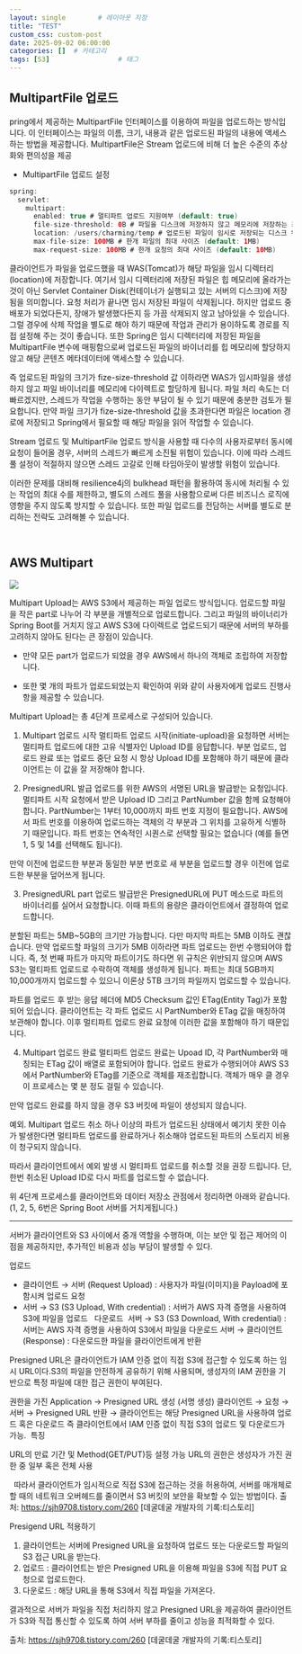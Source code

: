 ```yaml
---
layout: single        # 레이아웃 지정
title: "TEST"
custom_css: custom-post
date: 2025-09-02 06:00:00
categories: []  # 카테고리
tags: [S3]                 # 태그
---
```


## MultipartFile 업로드

pring에서 제공하는 MultipartFile 인터페이스를 이용하여 파일을 업로드하는 방식입니다. 이 인터페이스는 파일의 이름, 크기, 내용과 같은 업로드된 파일의 내용에 액세스하는 방법을 제공합니다. MultipartFile은 Stream 업로드에 비해 더 높은 수준의 추상화와 편의성을 제공

- MultipartFile 업로드 설정
```java
spring:
  servlet:
    multipart:
      enabled: true # 멀티파트 업로드 지원여부 (default: true)
      file-size-threshold: 0B # 파일을 디스크에 저장하지 않고 메모리에 저장하는 최소 크기 (default: 0B)
      location: /users/charming/temp # 업로드된 파일이 임시로 저장되는 디스크 위치 (default: WAS가 결정)
      max-file-size: 100MB # 한개 파일의 최대 사이즈 (default: 1MB)
      max-request-size: 100MB # 한개 요청의 최대 사이즈 (default: 10MB)
```

클라이언트가 파일을 업로드했을 때 WAS(Tomcat)가 해당 파일을 임시 디렉터리(location)에 저장합니다. 여기서 임시 디렉터리에 저장된 파일은 힙 메모리에 올라가는 것이 아닌 Servlet Container Disk(컨테이너가 실행되고 있는 서버의 디스크)에 저장됨을 의미합니다. 요청 처리가 끝나면 임시 저장된 파일이 삭제됩니다. 하지만 업로드 중 배포가 되었다든지, 장애가 발생했다든지 등 가끔 삭제되지 않고 남아있을 수 있습니다. 그럴 경우에 삭제 작업을 별도로 해야 하기 때문에 작업과 관리가 용이하도록 경로를 직접 설정해 주는 것이 좋습니다. 또한 Spring은 임시 디렉터리에 저장된 파일을 MultipartFile 변수에 매핑함으로써 업로드된 파일의 바이너리를 힙 메모리에 할당하지 않고 해당 콘텐츠 메타데이터에 액세스할 수 있습니다.


즉 업로드된 파일의 크기가 fize-size-threshold 값 이하라면 WAS가 임시파일을 생성하지 않고 파일 바이너리를 메모리에 다이렉트로 할당하게 됩니다. 파일 처리 속도는 더 빠르겠지만, 스레드가 작업을 수행하는 동안 부담이 될 수 있기 때문에 충분한 검토가 필요합니다. 만약 파일 크기가 fize-size-threshold 값을 초과한다면 파일은 location 경로에 저장되고 Spring에서 필요할 때 해당 파일을 읽어 작업할 수 있습니다.


Stream 업로드 및 MultipartFile 업로드 방식을 사용할 때 다수의 사용자로부터 동시에 요청이 들어올 경우, 서버의 스레드가 빠르게 소진될 위험이 있습니다. 이에 따라 스레드 풀 설정이 적절하지 않으면 스레드 고갈로 인해 타임아웃이 발생할 위험이 있습니다.

이러한 문제를 대비해 resilience4j의 bulkhead 패턴을 활용하여 동시에 처리될 수 있는 작업의 최대 수를 제한하고, 별도의 스레드 풀을 사용함으로써 다른 비즈니스 로직에 영향을 주지 않도록 방지할 수 있습니다. 또한 파일 업로드를 전담하는 서버를 별도로 분리하는 전략도 고려해볼 수 있습니다.

<br>

## AWS Multipart


![](https://velog.velcdn.com/images/rkz788/post/d813ba02-53d6-4099-843d-76623034d187/image.png)


Multipart Upload는 AWS S3에서 제공하는 파일 업로드 방식입니다. 업로드할 파일을 작은 part로 나누어 각 부분을 개별적으로 업로드합니다. 그리고 파일의 바이너리가 Spring Boot를 거치지 않고 AWS S3에 다이렉트로 업로드되기 때문에 서버의 부하를 고려하지 않아도 된다는 큰 장점이 있습니다.

- 만약 모든 part가 업로드가 되었을 경우 AWS에서 하나의 객체로 조립하여 저장합니다.

- 또한 몇 개의 파트가 업로드되었는지 확인하여 위와 같이 사용자에게 업로드 진행사항을 제공할 수 있습니다.


Multipart Upload는 총 4단계 프로세스로 구성되어 있습니다.

1. Multipart 업로드 시작
멀티파트 업로드 시작(initiate-upload)을 요청하면 서버는 멀티파트 업로드에 대한 고유 식별자인 Upload ID를 응답합니다. 부분 업로드, 업로드 완료 또는 업로드 중단 요청 시 항상 Upload ID를 포함해야 하기 때문에 클라이언트는 이 값을 잘 저장해야 합니다.

2. PresignedURL 발급
업로드를 위한 AWS의 서명된 URL을 발급받는 요청입니다. 멀티파트 시작 요청에서 받은 Upload ID 그리고 PartNumber 값을 함께 요청해야 합니다. PartNumber는 1부터 10,000까지 파트 번호 지정이 필요합니다. AWS에서 파트 번호를 이용하여 업로드하는 객체의 각 부분과 그 위치를 고유하게 식별하기 때문입니다. 파트 번호는 연속적인 시퀀스로 선택할 필요는 없습니다 (예를 들면 1, 5 및 14를 선택해도 됩니다).

만약 이전에 업로드한 부분과 동일한 부분 번호로 새 부분을 업로드할 경우 이전에 업로드한 부분을 덮어쓰게 됩니다.

3. PresignedURL part 업로드
발급받은 PresignedURL에 PUT 메소드로 파트의 바이너리를 실어서 요청합니다. 이때 파트의 용량은 클라이언트에서 결정하여 업로드합니다.

분할된 파트는 5MB~5GB의 크기만 가능합니다. 다만 마지막 파트는 5MB 이하도 괜찮습니다. 만약 업로드할 파일의 크기가 5MB 이하라면 파트 업로드는 한번 수행되어야 합니다. 즉, 첫 번째 파트가 마지막 파트이기도 하다면 위 규칙은 위반되지 않으며 AWS S3는 멀티파트 업로드로 수락하여 객체를 생성하게 됩니다. 파트는 최대 5GB까지 10,000개까지 업로드할 수 있으니 이론상 5TB 크기의 파일까지 업로드할 수 있습니다.

파트를 업로드 후 받는 응답 헤더에 MD5 Checksum 값인 ETag(Entity Tag)가 포함되어 있습니다. 클라이언트는 각 파트 업로드 시 PartNumber와 ETag 값을 매칭하여 보관해야 합니다. 이후 멀티파트 업로드 완료 요청에 이러한 값을 포함해야 하기 때문입니다.

4. Multipart 업로드 완료
멀티파트 업로드 완료는 Upoad ID, 각 PartNumber와 매칭되는 ETag 값이 배열로 포함되어야 합니다. 업로드 완료가 수행되어야 AWS S3에서 PartNumber와 ETag를 기준으로 객체를 재조립합니다. 객체가 매우 클 경우 이 프로세스는 몇 분 정도 걸릴 수 있습니다.

만약 업로드 완료를 하지 않을 경우 S3 버킷에 파일이 생성되지 않습니다.

예외. Multipart 업로드 취소
하나 이상의 파트가 업로드된 상태에서 예기치 못한 이슈가 발생한다면 멀티파트 업로드를 완료하거나 취소해야 업로드된 파트의 스토리지 비용이 청구되지 않습니다.

따라서 클라이언트에서 예외 발생 시 멀티파트 업로드를 취소할 것을 권장 드립니다. 단, 한번 취소된 Upload ID로 다시 파트를 업로드할 수 없습니다.

위 4단계 프로세스를 클라이언트와 데이터 저장소 관점에서 정리하면 아래와 같습니다. (1, 2, 5, 6번은 Spring Boot 서버를 거치게됩니다.)


-------------


서버가 클라이언트와 S3 사이에서 중개 역할을 수행하며, 
이는 보안 및 접근 제어의 이점을 제공하지만, 추가적인 비용과 성능 부담이 발생할 수 있다.

업로드
- 클라이언트 → 서버 (Request Upload) : 사용자가 파일(이미지)을 Payload에 포함시켜 업로드 요청
- 서버 → S3 (S3 Upload, With credential) : 서버가 AWS 자격 증명을 사용하여 S3에 파일을 업로드
 
다운로드 
서버 → S3 (S3 Download, With credential) : 서버는 AWS 자격 증명을 사용하여 S3에서 파일을 다운로드
서버 → 클라이언트 (Response) : 다운로드한 파일을 클라이언트에게 반환
 

Presigned URL은 클라이언트가 IAM 인증 없이 직접 S3에 접근할 수 있도록 하는 임시 URL이다.S3의 파일을 안전하게 공유하기 위해 사용되며, 생성자의 IAM 권한을 기반으로 특정 파일에 대한 접근 권한이 부여된다.

권한을 가진 Application → Presigned URL 생성 (서명 생성)
클라이언트 → 요청 → 서버 → Presigned URL 반환 → 클라이언트는 해당 Presigned URL을 사용하여 업로드 혹은 다운로드
즉 클라이언트에서 IAM 인증 없이 직접 S3의 업로드 및 다운로드가 가능.
 특징

URL의 만료 기간 및 Method(GET/PUT)등 설정 가능
URL의 권한은 생성자가 가진 권한 중 일부 혹은 전체 사용



 
따라서 클라이언트가 임시적으로 직접 S3에 접근하는 것을 허용하여, 서버를 매개체로 할 때의 네트워크 오버헤드를 줄이면서 S3 버킷의 보안을 확보할 수 있는 방법이다.
출처: https://sjh9708.tistory.com/260 [데굴데굴 개발자의 기록:티스토리]


Presigend URL 적용하기

1. 클라이언트는 서버에 Presigned URL을 요청하여 업로드 또는 다운로드할 파일의 S3 접근 URL을 받는다.
2. 업로드 : 클라이언트는 받은 Presigned URL을 이용해 파일을 S3에 직접 PUT 요청으로 업로드한다.
3. 다운로드 : 해당 URL을 통해 S3에서 직접 파일을 가져온다.

결과적으로 서버가 파일을 직접 처리하지 않고 Presigned URL을 제공하여 클라이언트가 S3와 직접 통신할 수 있도록 하여 서버 부하를 줄이고 성능을 최적화할 수 있다.

출처: https://sjh9708.tistory.com/260 [데굴데굴 개발자의 기록:티스토리]